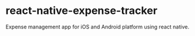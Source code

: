# react-native-expense-tracker
Expense management app for iOS and Android platform using react native.
